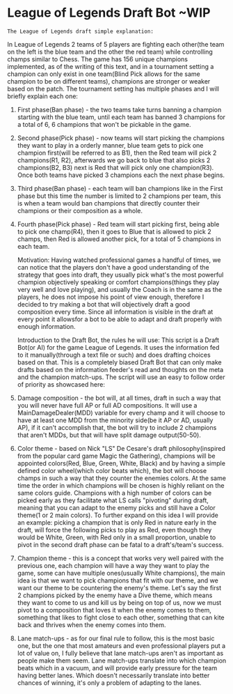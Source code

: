 <h1> League of Legends Draft Bot ~WIP </h1>
 
    The League of Legends draft simple explanation:
In League of Legends 2 teams of 5 players are fighting each other(the team on the left is the blue team and the other the red team) while
controlling champs similar to Chess. The game has 156 unique champions implemented, as of the writing of this text, and in a tournament setting a champion can
only exist in one team(Blind Pick allows for the same champion to be on different teams), champions are stronger or weaker based on the patch. The
tournament setting has multiple phases and I will briefly explain each one:
1. First phase(Ban phase) - the two teams take turns banning a champion starting with the blue team, until each team has banned 3 champions for a
total of 6, 6 champions that won't be pickable in the game.
2. Second phase(Pick phase) - now teams will start picking the champions they want to play in a orderly manner, blue team gets to pick one champion
first(will be referred to as B1), then the Red team will pick 2 champions(R1, R2), afterwards we go back to blue that also picks 2 champions(B2, B3)
next is Red that will pick only one champion(R3). Once both teams have picked 3 champions each the next phase begins.
3. Third phase(Ban phase) - each team will ban champions like in the First phase but this time the number is limited to 2 champions per team, this
is when a team would ban champions that directly counter their champions or their composition as a whole.
4. Fourth phase(Pick phase) - Red team will start picking first, being able to pick one champ(R4), then it goes to Blue that is allowed to pick 2
champs, then Red is allowed another pick, for a total of 5 champions in each team.

    Motivation:
Having watched professional games a handful of times, we can notice that the players don't have a good understanding of the strategy that goes into
draft, they usually pick what's the most powerful champion objectively speaking or comfort champions(things they play very well and love playing), and
usually the Coach is in the same as the players, he does not impose his point of view enough, therefore I decided to try making a bot that will objectively
draft a good composition every time. Since all information is visible in the draft at every point it allowsfor a bot to be able to adapt and draft properly 
with enough information.

    Introduction to the Draft Bot, the rules he will use:
This script is a Draft Bot(or AI) for the game League of Legends. It uses the information fed to it manually(through a text file or such) and does
drafting choices based on that. This is a completely biased Draft Bot that can only make drafts based on the information feeder's read and thoughts
on the meta and the champion match-ups. The script will use an easy to follow order of priority as showcased here:
1. Damage composition - the bot will, at all times, draft in such a way that you will never have full AP or full AD compositions. It will use a
MainDamageDealer(MDD) variable for every champ and it will choose to have at least one MDD from the minority side(be it AP or AD, usually AP), if it
can't accomplish that, the bot will try to include 2 champions that aren't MDDs, but that will have split damage output(50-50).
2. Color theme - based on Nick "LS" De Cesare's draft philosophy(inspired from the popular card game Magic the Gathering), champions will be
appointed colors(Red, Blue, Green, White, Black) and by having a simple defined color wheel(which color beats which), the bot will choose champs in
such a way that they counter the enemies colors. At the same time the order in which champions will be chosen is highly reliant on the same colors
guide. Champions with a high number of colors can be picked early as they facilitate what LS calls "pivoting" during draft, meaning that you can
adapt to the enemy picks and still have a Color theme(1 or 2 main colors). To further expand on this idea I will provide an example: picking a
champion that is only Red in nature early in the draft, will force the following picks to play as Red, even though they would be White, Green, with
Red only in a small proportion, unable to pivot in the second draft phase can be fatal to a draft's/team's success.
3. Champion theme - this is a concept that works very well paired with the previous one, each champion will have a way they want to play the game,
some can have multiple ones(usually White champions), the main idea is that we want to pick champions that fit with our theme, and we want our theme
to be countering the enemy's theme. Let's say the first 2 champions picked by the enemy have a Dive theme, which means they want to come to us and
kill us by being on top of us, now we must pivot to a composition that loves it when the enemy comes to them, something that likes to fight close to
each other, something that can kite back and thrives when the enemy comes into them.
4. Lane match-ups - as for our final rule to follow, this is the most basic one, but the one that most amateurs and even professional players put
a lot of value on, I fully believe that lane match-ups aren't as important as people make them seem. Lane match-ups translate into which champion
beats which in a vacuum, and will provide early pressure for the team having better lanes. Which doesn't necessarily translate into better chances
of winning, it's only a problem of adapting to the lanes.
